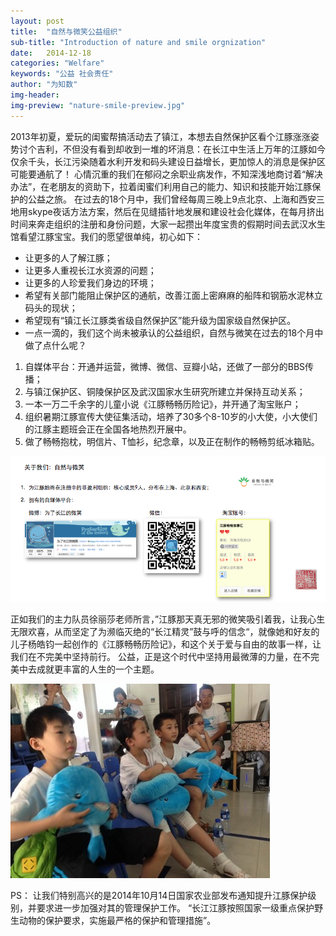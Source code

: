 ```yaml
---
layout: post
title:  "自然与微笑公益组织"
sub-title: "Introduction of nature and smile orgnization"
date:   2014-12-18
categories: "Welfare"
keywords: "公益 社会责任"
author: "为知数"
img-header: 
img-preview: "nature-smile-preview.jpg"
---
```


2013年初夏，爱玩的闺蜜帮搞活动去了镇江，本想去自然保护区看个江豚涨涨姿势讨个吉利，不但没有看到却收到一堆的坏消息：在长江中生活上万年的江豚如今仅余千头，长江污染随着水利开发和码头建设日益增长，更加惊人的消息是保护区可能要通航了！ 心情沉重的我们在郁闷之余职业病发作，不知深浅地商讨着“解决办法”，在老朋友的资助下，拉着闺蜜们利用自己的能力、知识和技能开始江豚保护的公益之旅。 在过去的18个月中，我们曾经每周三晚上9点北京、上海和西安三地用skype夜话方法方案，然后在见缝插针地发展和建设社会化媒体，在每月挤出时间来奔走组织的注册和身份问题，大家一起攒出年度宝贵的假期时间去武汉水生馆看望江豚宝宝。我们的愿望很单纯，初心如下：

- 让更多的人了解江豚；
- 让更多人重视长江水资源的问题；
- 让更多的人珍爱我们身边的环境；
- 希望有关部门能阻止保护区的通航，改善江面上密麻麻的船阵和钢筋水泥林立码头的现状；
- 希望现有“镇江长江豚类省级自然保护区”能升级为国家级自然保护区。
- 一点一滴的，我们这个尚未被承认的公益组织，自然与微笑在过去的18个月中做了点什么呢？

1. 自媒体平台：开通并运营，微博、微信、豆瓣小站，还做了一部分的BBS传播；
2. 与镇江保护区、铜陵保护区及武汉国家水生研究所建立并保持互动关系；
3. 一本一万二千余字的儿童小说《江豚畅畅历险记》，并开通了淘宝账户；
4. 组织暑期江豚宣传大使征集活动，培养了30多个8-10岁的小大使，小大使们的江豚主题班会正在全国各地热烈开展中。
5. 做了畅畅抱枕，明信片、T恤衫，纪念章，以及正在制作的畅畅剪纸冰箱贴。

![](/img/posts/nature-smile.png)

正如我们的主力队员徐丽莎老师所言，”江豚那天真无邪的微笑吸引着我，让我心生无限欢喜，从而坚定了为濒临灭绝的“长江精灵”鼓与呼的信念“，就像她和好友的儿子杨皓钧一起创作的《江豚畅畅历险记》，和这个关于爱与自由的故事一样，让我们在不完美中坚持前行。 公益，正是这个时代中坚持用最微薄的力量，在不完美中去成就更丰富的人生的一个主题。

![](/img/posts/nature-smile-activity.jpg)

PS： 让我们特别高兴的是2014年10月14日国家农业部发布通知提升江豚保护级别，并要求进一步加强对其的管理保护工作。 “长江江豚按照国家一级重点保护野生动物的保护要求，实施最严格的保护和管理措施”。
